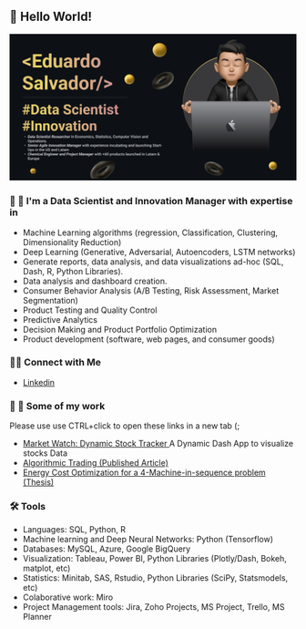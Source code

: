## 👾 Hello World!

![Personal Banner](https://github.com/Salvatore-Rocha/Salvatore-Rocha/blob/06b2b08d32ccca5bd52e034a45c29fa6d9ba0de4/Imgs/HeaderGTHB.png)

### 🔬 🔭 I'm a Data Scientist and Innovation Manager with expertise in 

- Machine Learning algorithms (regression, Classification, Clustering, Dimensionality Reduction)
- Deep Learning (Generative, Adversarial, Autoencoders, LSTM networks) 
- Generate reports, data analysis, and data visualizations ad-hoc (SQL, Dash, R, Python Libraries).
- Data analysis and dashboard creation.
- Consumer Behavior Analysis (A/B Testing, Risk Assessment, Market Segmentation)
- Product Testing and Quality Control
- Predictive Analytics
- Decision Making and Product Portfolio Optimization
- Product development (software, web pages, and consumer goods)

### 👋🏻 Connect with Me

- [Linkedin](https://www.linkedin.com/in/salvador-rocha/)

### 📝 📖 Some of my work

Please use use CTRL+click to open these links in a new tab (;
- [Market Watch: Dynamic Stock Tracker ](https://market-watch-a-dynamic-stock-tracker.onrender.com/) A Dynamic Dash App to visualize stocks Data 
- [Algorithmic Trading (Published Article)](https://publikationen.bibliothek.kit.edu/1000138284)
- [Energy Cost Optimization for a 4-Machine-in-sequence problem (Thesis)](https://github.com/Salvatore-Rocha/Thesis-Heuristic-FSP/blob/dbf2717aee53562325237f2761a8f32c0bbedfc6/A%20Heuristic%20Approach%20to%20the%20Flow%20Shop%20Scheduling%20Problem%20with%20Time-Varying%20Electricity%20Prices.pdf)

### 🛠️ Tools

- Languages: SQL, Python, R
- Machine learning and Deep Neural Networks: Python (Tensorflow)
- Databases: MySQL, Azure, Google BigQuery
- Visualization: Tableau, Power BI, Python Libraries (Plotly/Dash, Bokeh, matplot, etc)
- Statistics: Minitab, SAS, Rstudio, Python Libraries (SciPy, Statsmodels, etc)
- Colaborative work: Miro
- Project Management tools: Jira, Zoho Projects, MS Project, Trello, MS Planner  

